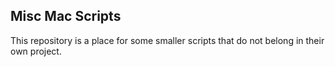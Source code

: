 Misc Mac Scripts
----------------------
This repository is a place for some smaller scripts that do not belong in their own project.
